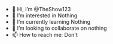 - 👋 Hi, I’m @TheShow123
- 👀 I’m interested in Nothing
- 🌱 I’m currently learning Nothing
- 💞️ I’m looking to collaborate on nothing
- 📫 How to reach me: Don't

<!---
TheShow123/TheShow123 is a ✨ special ✨ repository because its `README.md` (this file) appears on your GitHub profile.
You can click the Preview link to take a look at your changes.
--->
